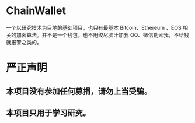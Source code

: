 # ChainWallet
一个以研究技术为目地的基础项目，也只有最基本 Bitcoin、Ethereum 、EOS 相关的加密算法。并不是一个钱包。也不用绞尽脑汁加我 QQ、微信勒索我，不给钱就报警之类的。

# 严正声明
## 本项目没有参加任何募捐，请勿上当受骗。
## 本项目只用于学习研究。
